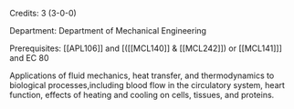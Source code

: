 Credits: 3 (3-0-0)

Department: Department of Mechanical Engineering

Prerequisites: [[APL106]] and [([[MCL140]] & [[MCL242]]) or [[MCL141]]] and EC 80

Applications of fluid mechanics, heat transfer, and thermodynamics to biological processes,including blood flow in the circulatory system, heart function, effects of heating and cooling on cells, tissues, and proteins.
